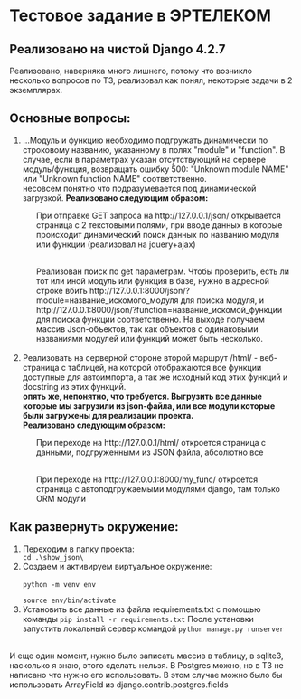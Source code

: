 <h1>Тестовое задание в ЭРТЕЛЕКОМ</h1>
<h2>Реализовано на чистой Django 4.2.7</h2>
Реализовано, наверняка много лишнего, потому что возникло несколько вопросов по ТЗ, реализовал как понял, некоторые задачи в 2 экземплярах.
<h2>Основные вопросы:</h2>
<ol>
<li>...Модуль и функцию необходимо подгружать динамически по строковому
названию, указанному в полях "module" и "function".
В случае, если в параметрах указан отсутствующий на сервере
модуль/функция, возвращать ошибку 500: "Unknown module NAME" или
"Unknown function NAME" соответственно.</li>
несовсем понятно что подразумевается под динамической загрузкой.
<b>Реализовано следующим образом:</b>
<ul>При отправке GET запроса на http://127.0.0.1/json/ открывается страница с 2 текстовыми полями, при вводе данных в которые происходит динамический поиск данных по названию модуля или функции (реализовал на jquery+ajax)</ul><br>
<ul>Реализован поиск по get параметрам. Чтобы проверить, есть ли тот или иной модуль или функция в базе, нужно в адресной строке вбить http://127.0.0.1:8000/json/?module=название_искомого_модуля для поиска модуля, и http://127.0.0.1:8000/json/?function=название_искомой_функции для поиска функции соответственно. На выходе получаем массив Json-объектов, так как объектов с одинаковыми названиями модулей или функций может быть несколько.</ul><br>
<li>Реализовать на серверной стороне второй маршрут /html/ - веб-страница с
таблицей, на которой отображаются все функции доступные для
автоимпорта, а так же исходный код этих функций и docstring из этих
функций.</li>
<b>опять же, непонятно, что требуется. Выгрузить все данные которые мы загрузили из json-файла, или все модули которые были загружены для реализации проекта.</b><br>
<b>Реализовано следующим образом:</b>
<ul>При переходе на http://127.0.0.1/html/ откроется страница с данными, подгруженными из JSON файла, абсолютно все</ul><br>
<ul>При переходе на http://127.0.0.1:8000/my_func/ откроется страница с автоподгружаемыми модулями django, там только ORM модули</ul>
</ol>
<h2>Как развернуть окружение:</h2>
<ol>
<li>Переходим в папку проекта:</li>
<code>cd .\show_json\</code>
<li>Создаем и активируем виртуальное окружение:<br>
<code>
python -m venv env<br>
source env/bin/activate</code></li>
<li>Установить все данные из файла requirements.txt с помощью команды
<code>pip install -r requirements.txt</code>
После установки запустить локальный сервер командой
<code>python manage.py runserver</code></li>
</ol>
<br>
И еще один момент, нужно было записать массив в таблицу, в sqlite3, насколько я знаю, этого сделать нельзя. 
В Postgres можно, но в ТЗ не написано что нужно его использовать. В этом случае можно было бы использовать ArrayField из django.contrib.postgres.fields
